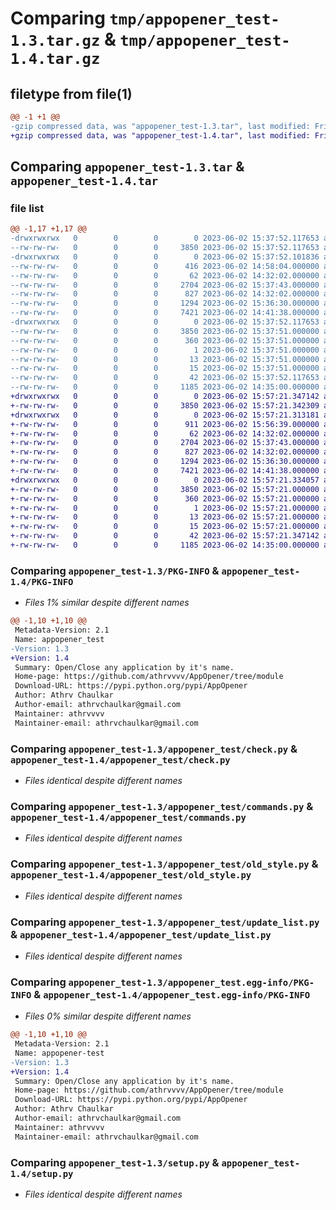 # Comparing `tmp/appopener_test-1.3.tar.gz` & `tmp/appopener_test-1.4.tar.gz`

## filetype from file(1)

```diff
@@ -1 +1 @@
-gzip compressed data, was "appopener_test-1.3.tar", last modified: Fri Jun  2 15:37:52 2023, max compression
+gzip compressed data, was "appopener_test-1.4.tar", last modified: Fri Jun  2 15:57:21 2023, max compression
```

## Comparing `appopener_test-1.3.tar` & `appopener_test-1.4.tar`

### file list

```diff
@@ -1,17 +1,17 @@
-drwxrwxrwx   0        0        0        0 2023-06-02 15:37:52.117653 appopener_test-1.3/
--rw-rw-rw-   0        0        0     3850 2023-06-02 15:37:52.117653 appopener_test-1.3/PKG-INFO
-drwxrwxrwx   0        0        0        0 2023-06-02 15:37:52.101836 appopener_test-1.3/appopener_test/
--rw-rw-rw-   0        0        0      416 2023-06-02 14:58:04.000000 appopener_test-1.3/appopener_test/__init__.py
--rw-rw-rw-   0        0        0       62 2023-06-02 14:32:02.000000 appopener_test-1.3/appopener_test/__main__.py
--rw-rw-rw-   0        0        0     2704 2023-06-02 15:37:43.000000 appopener_test-1.3/appopener_test/check.py
--rw-rw-rw-   0        0        0      827 2023-06-02 14:32:02.000000 appopener_test-1.3/appopener_test/commands.py
--rw-rw-rw-   0        0        0     1294 2023-06-02 15:36:30.000000 appopener_test-1.3/appopener_test/old_style.py
--rw-rw-rw-   0        0        0     7421 2023-06-02 14:41:38.000000 appopener_test-1.3/appopener_test/update_list.py
-drwxrwxrwx   0        0        0        0 2023-06-02 15:37:52.117653 appopener_test-1.3/appopener_test.egg-info/
--rw-rw-rw-   0        0        0     3850 2023-06-02 15:37:51.000000 appopener_test-1.3/appopener_test.egg-info/PKG-INFO
--rw-rw-rw-   0        0        0      360 2023-06-02 15:37:51.000000 appopener_test-1.3/appopener_test.egg-info/SOURCES.txt
--rw-rw-rw-   0        0        0        1 2023-06-02 15:37:51.000000 appopener_test-1.3/appopener_test.egg-info/dependency_links.txt
--rw-rw-rw-   0        0        0       13 2023-06-02 15:37:51.000000 appopener_test-1.3/appopener_test.egg-info/requires.txt
--rw-rw-rw-   0        0        0       15 2023-06-02 15:37:51.000000 appopener_test-1.3/appopener_test.egg-info/top_level.txt
--rw-rw-rw-   0        0        0       42 2023-06-02 15:37:52.117653 appopener_test-1.3/setup.cfg
--rw-rw-rw-   0        0        0     1185 2023-06-02 14:35:00.000000 appopener_test-1.3/setup.py
+drwxrwxrwx   0        0        0        0 2023-06-02 15:57:21.347142 appopener_test-1.4/
+-rw-rw-rw-   0        0        0     3850 2023-06-02 15:57:21.342309 appopener_test-1.4/PKG-INFO
+drwxrwxrwx   0        0        0        0 2023-06-02 15:57:21.313181 appopener_test-1.4/appopener_test/
+-rw-rw-rw-   0        0        0      911 2023-06-02 15:56:39.000000 appopener_test-1.4/appopener_test/__init__.py
+-rw-rw-rw-   0        0        0       62 2023-06-02 14:32:02.000000 appopener_test-1.4/appopener_test/__main__.py
+-rw-rw-rw-   0        0        0     2704 2023-06-02 15:37:43.000000 appopener_test-1.4/appopener_test/check.py
+-rw-rw-rw-   0        0        0      827 2023-06-02 14:32:02.000000 appopener_test-1.4/appopener_test/commands.py
+-rw-rw-rw-   0        0        0     1294 2023-06-02 15:36:30.000000 appopener_test-1.4/appopener_test/old_style.py
+-rw-rw-rw-   0        0        0     7421 2023-06-02 14:41:38.000000 appopener_test-1.4/appopener_test/update_list.py
+drwxrwxrwx   0        0        0        0 2023-06-02 15:57:21.334057 appopener_test-1.4/appopener_test.egg-info/
+-rw-rw-rw-   0        0        0     3850 2023-06-02 15:57:21.000000 appopener_test-1.4/appopener_test.egg-info/PKG-INFO
+-rw-rw-rw-   0        0        0      360 2023-06-02 15:57:21.000000 appopener_test-1.4/appopener_test.egg-info/SOURCES.txt
+-rw-rw-rw-   0        0        0        1 2023-06-02 15:57:21.000000 appopener_test-1.4/appopener_test.egg-info/dependency_links.txt
+-rw-rw-rw-   0        0        0       13 2023-06-02 15:57:21.000000 appopener_test-1.4/appopener_test.egg-info/requires.txt
+-rw-rw-rw-   0        0        0       15 2023-06-02 15:57:21.000000 appopener_test-1.4/appopener_test.egg-info/top_level.txt
+-rw-rw-rw-   0        0        0       42 2023-06-02 15:57:21.347142 appopener_test-1.4/setup.cfg
+-rw-rw-rw-   0        0        0     1185 2023-06-02 14:35:00.000000 appopener_test-1.4/setup.py
```

### Comparing `appopener_test-1.3/PKG-INFO` & `appopener_test-1.4/PKG-INFO`

 * *Files 1% similar despite different names*

```diff
@@ -1,10 +1,10 @@
 Metadata-Version: 2.1
 Name: appopener_test
-Version: 1.3
+Version: 1.4
 Summary: Open/Close any application by it's name.
 Home-page: https://github.com/athrvvvv/AppOpener/tree/module
 Download-URL: https://pypi.python.org/pypi/AppOpener
 Author: Athrv Chaulkar
 Author-email: athrvchaulkar@gmail.com
 Maintainer: athrvvvv
 Maintainer-email: athrvchaulkar@gmail.com
```

### Comparing `appopener_test-1.3/appopener_test/check.py` & `appopener_test-1.4/appopener_test/check.py`

 * *Files identical despite different names*

### Comparing `appopener_test-1.3/appopener_test/commands.py` & `appopener_test-1.4/appopener_test/commands.py`

 * *Files identical despite different names*

### Comparing `appopener_test-1.3/appopener_test/old_style.py` & `appopener_test-1.4/appopener_test/old_style.py`

 * *Files identical despite different names*

### Comparing `appopener_test-1.3/appopener_test/update_list.py` & `appopener_test-1.4/appopener_test/update_list.py`

 * *Files identical despite different names*

### Comparing `appopener_test-1.3/appopener_test.egg-info/PKG-INFO` & `appopener_test-1.4/appopener_test.egg-info/PKG-INFO`

 * *Files 0% similar despite different names*

```diff
@@ -1,10 +1,10 @@
 Metadata-Version: 2.1
 Name: appopener-test
-Version: 1.3
+Version: 1.4
 Summary: Open/Close any application by it's name.
 Home-page: https://github.com/athrvvvv/AppOpener/tree/module
 Download-URL: https://pypi.python.org/pypi/AppOpener
 Author: Athrv Chaulkar
 Author-email: athrvchaulkar@gmail.com
 Maintainer: athrvvvv
 Maintainer-email: athrvchaulkar@gmail.com
```

### Comparing `appopener_test-1.3/setup.py` & `appopener_test-1.4/setup.py`

 * *Files identical despite different names*

